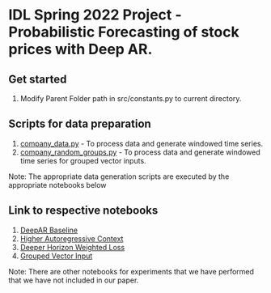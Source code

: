 # IDL Spring 2022 Project - Probabilistic Forecasting of stock prices with Deep AR.

## Get started
1. Modify Parent Folder path in src/constants.py to current directory.

## Scripts for data preparation
1. [company_data.py](https://github.com/priyank96/idl-spring-22-project-deepar/blob/main/src/data/company_data.py) - To process data and generate windowed time series. 
2. [company_random_groups.py](https://github.com/priyank96/idl-spring-22-project-deepar/blob/main/src/data/company_random_groups.py) - To process data and generate windowed time series for grouped vector inputs.

Note: The appropriate data generation scripts are executed by the appropriate notebooks below

## Link to respective notebooks
1. [DeepAR Baseline](https://github.com/priyank96/idl-spring-22-project-deepar/blob/main/python_notebooks/Single_Company/DL_192Win_DeepAR_Baseline.ipynb) 
2. [Higher Autoregressive Context](https://github.com/priyank96/idl-spring-22-project-deepar/blob/main/python_notebooks/Single_Company/DL_192WinLen_Context.ipynb) 
3. [Deeper Horizon Weighted Loss](https://github.com/priyank96/idl-spring-22-project-deepar/blob/main/python_notebooks/Single_Company/DL_192WinLen_WeightLoss.ipynb) 
4. [Grouped Vector Input](https://github.com/priyank96/idl-spring-22-project-deepar/blob/main/python_notebooks/Vector_Group_Inputs/DL_192Vectors_Group_Data_SectorEmbed_Normal_Loss.ipynb)

Note: There are other notebooks for experiments that we have performed that we have not included in our paper.

